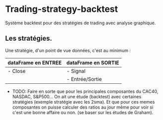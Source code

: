 # Trading-strategy-backtest

Système backtest pour des stratégies de trading avec analyse graphique.


## Les stratégies.

Une stratégie, d'un point de vue données, c'est au minimum :

| dataFrame en ENTREE | dataFrame en SORTIE |
| :------------------ | :------------------ |
| - Close             | - Signal            |
|                     | - Entrée/Sortie     |


- TODO: 
Faire en sorte que pour les principales composantes du CAC40, NASDAC, S&P500... On ait une étude (backtest) avec certaines stratégies (exemple stratégie avec les 2sma). Et que pour ces memes composantes on puisse calculer des ratios au jour même pour voir si c'est une bonne affaire ou non. (se baser sur les études de Graham).